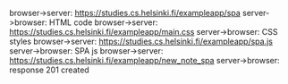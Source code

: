browser->server: https://studies.cs.helsinki.fi/exampleapp/spa
server->browser: HTML code
browser->server: https://studies.cs.helsinki.fi/exampleapp/main.css
server->browser: CSS styles
browser->server: https://studies.cs.helsinki.fi/exampleapp/spa.js
server->browser: SPA js
browser->server: https://studies.cs.helsinki.fi/exampleapp/new_note_spa
server->browser: response 201 created

